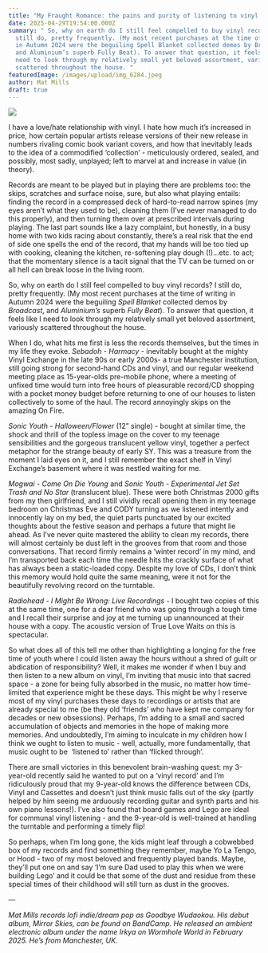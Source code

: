 ```yaml
---
title: "My Fraught Romance: the pains and purity of listening to vinyl records"
date: 2025-04-29T19:54:00.000Z
summary: " So, why on earth do I still feel compelled to buy vinyl records? I
  still do, pretty frequently. (My most recent purchases at the time of writing
  in Autumn 2024 were the beguiling Spell Blanket collected demos by Broadcast,
  and Aluminium’s superb Fully Beat). To answer that question, it feels like I
  need to look through my relatively small yet beloved assortment, variously
  scattered throughout the house. "
featuredImage: /images/upload/img_6284.jpeg
author: Mat Mills
draft: true
---
```



![](/images/upload/img_6284.jpeg)

I have a love/hate relationship with vinyl. I hate how much it’s increased in price, how certain popular artists release versions of their new release in numbers rivaling comic book variant covers, and how that inevitably leads to the idea of a commodified ‘collection’ - meticulously ordered, sealed, and possibly, most sadly, unplayed; left to marvel at and increase in value (in theory). 

Records are meant to be played but in playing there are problems too: the skips, scratches and surface noise, sure, but also what playing entails: finding the record in a compressed deck of hard-to-read narrow spines (my eyes aren’t what they used to be), cleaning them (I’ve never managed to do this properly), and then turning them over at prescribed intervals during playing. The last part sounds like a lazy complaint, but honestly, in a busy home with two kids racing about constantly, there’s a real risk that the end of side one spells the end of the record, that my hands will be too tied up with cooking, cleaning the kitchen, re-softening play dough (!)…etc. to act; that the momentary silence is a tacit signal that the TV can be turned on or all hell can break loose in the living room. 

So, why on earth do I still feel compelled to buy vinyl records? I still do, pretty frequently. (My most recent purchases at the time of writing in Autumn 2024 were the beguiling *Spell Blanket* collected demos by *Broadcast*, and *Aluminium’s* superb *Fully Beat*). To answer that question, it feels like I need to look through my relatively small yet beloved assortment, variously scattered throughout the house. 

When I do, what hits me first is less the records themselves, but the times in my life they evoke. *Sebadoh - Harmacy* - inevitably bought at the mighty Vinyl Exchange in the late 90s or early 2000s- a true Manchester institution, still going strong for second-hand CDs and vinyl, and our regular weekend meeting place as 15-year-olds pre-mobile phone, where a meeting of unfixed time would turn into free hours of pleasurable record/CD shopping with a pocket money budget before returning to one of our houses to listen collectively to some of the haul. The record annoyingly skips on the amazing On Fire. 

*Sonic Youth - Halloween/Flower* (12” single) - bought at similar time, the shock and thrill of the topless image on the cover to my teenage sensibilities and the gorgeous translucent yellow vinyl, together a perfect metaphor for the strange beauty of early SY. This was a treasure from the moment I laid eyes on it, and I still remember the exact shelf in Vinyl Exchange’s basement where it was nestled waiting for me. 

*Mogwai - Come On Die Young* and *Sonic Youth - Experimental Jet Set Trash and No Star* (translucent blue). These were both Christmas 2000 gifts from my then girlfriend, and I still vividly recall opening them in my teenage bedroom on Christmas Eve and CODY turning as we listened intently and innocently lay on my bed, the quiet parts punctuated by our excited thoughts about the festive season and perhaps a future that might lie ahead. As I’ve never quite mastered the ability to clean my records, there will almost certainly be dust left in the grooves from that room and those conversations. That record firmly remains a ‘winter record’ in my mind, and I’m transported back each time the needle hits the crackly surface of what has always been a static-loaded copy. Despite my love of CDs, I don’t think this memory would hold quite the same meaning, were it not for the beautifully revolving record on the turntable.  

*Radiohead - I Might Be Wrong: Live Recordings* - I bought two copies of this at the same time, one for a dear friend who was going through a tough time and I recall their surprise and joy at me turning up unannounced at their house with a copy. The acoustic version of True Love Waits on this is spectacular.  

So what does all of this tell me other than highlighting a longing for the free time of youth where I could listen away the hours without a shred of guilt or abdication of responsibility? Well, it makes me wonder if when I buy and then listen to a new album on vinyl, I’m inviting that music into that sacred space - a zone for being fully absorbed in the music, no matter how time-limited that experience might be these days. This might be why I reserve most of my vinyl purchases these days to recordings or artists that are already special to me (be they old ‘friends’ who have kept me company for decades or new obsessions). Perhaps, I’m adding to a small and sacred accumulation of objects and memories in the hope of making more memories. And undoubtedly, I’m aiming to inculcate in my children how I think we ought to listen to music - well, actually, more fundamentally, that music ought to be  ‘listened to’ rather than ‘flicked through’. 

There are small victories in this benevolent brain-washing quest: my 3-year-old recently said he wanted to put on a ‘vinyl record’ and I’m ridiculously proud that my 9-year-old knows the difference between CDs, Vinyl and Cassettes and doesn’t just think music falls out of the sky (partly helped by him seeing me arduously recording guitar and synth parts and his own piano lessons!). I’ve also found that board games and Lego are ideal for communal vinyl listening - and the 9-year-old is well-trained at handling the turntable and performing a timely flip!

So perhaps, when I’m long gone, the kids might leaf through a cobwebbed box of my records and find something they remember, maybe Yo La Tengo, or Hood - two of my most beloved and frequently played bands. Maybe, they’ll put one on and say ‘I’m sure Dad used to play this when we were building Lego’ and it could be that some of the dust and residue from these special times of their childhood will still turn as dust in the grooves. 

—

*Mat Mills records lofi indie/dream pop as Goodbye Wudaokou. His debut album, Mirror Skies, can be found on BandCamp. He released an ambient electronic album under the name Irkya on Wormhole World in February 2025. He’s from Manchester, UK.*
